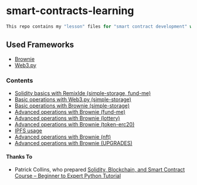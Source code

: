 # smart-contracts-learning
```python
This repo contains my "lesson" files for "smart contract development" with "python"
```
## Used Frameworks
  * [Brownie](https://eth-brownie.readthedocs.io/en/stable/)
  * [Web3.py](https://web3py.readthedocs.io/en/v5/)
### Contents
  * [Solidity basics with RemixIde (simple-storage, fund-me)](https://github.com/aboveStars/smart-contracts-learning/tree/main/RemixIDETutorial)
  * [Basic operations with Web3.py (simple-storage)](https://github.com/aboveStars/smart-contracts-learning/tree/main/web3_py_simple_storage)  
  * [Basic operations with Brownie (simple-storage)](https://github.com/aboveStars/smart-contracts-learning/tree/main/brownie_simple_storage)
  * [Advanced operations with Brownie (fund-me)](https://github.com/aboveStars/smart-contracts-learning/tree/main/brownie_fund_me)
  * [Advanced operations with Brownie (lottery)](https://github.com/aboveStars/smart-contracts-learning/tree/main/brownie-lottery)
  * [Advanced operations with Brownie (token-erc20)](https://github.com/aboveStars/smart-contracts-learning/tree/main/erc20-brownie)
  * [IPFS usage](https://github.com/aboveStars/smart-contracts-learning/tree/main/ipfs-uri-pulling-test)
  * [Advanced operations with Brownie (nft)](https://github.com/aboveStars/smart-contracts-learning/tree/main/nft-demo)
  * [Advanced operations with Brownie (UPGRADES)](https://github.com/aboveStars/smart-contracts-learning/tree/main/upgrades)
  
#### Thanks To
  * Patrick Collins, who prepared [Solidity, Blockchain, and Smart Contract Course – Beginner to Expert Python Tutorial](https://www.youtube.com/watch?v=M576WGiDBdQ)
